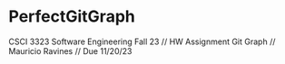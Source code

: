 # PerfectGitGraph
CSCI 3323 Software Engineering Fall 23 // HW Assignment Git Graph // Mauricio Ravines // Due 11/20/23

<!--1st commit reference 0>
<!--2nd commit reference 1>
<!--10th commit reference 2>